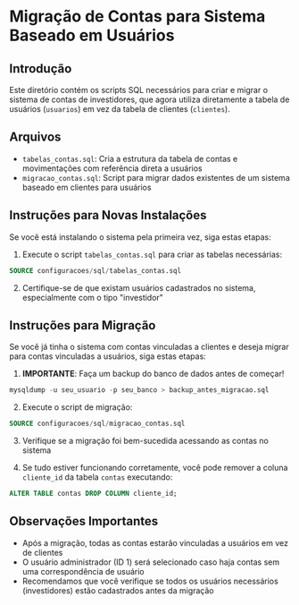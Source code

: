 # Migração de Contas para Sistema Baseado em Usuários

## Introdução

Este diretório contém os scripts SQL necessários para criar e migrar o sistema de contas de investidores, que agora utiliza diretamente a tabela de usuários (`usuarios`) em vez da tabela de clientes (`clientes`).

## Arquivos

- `tabelas_contas.sql`: Cria a estrutura da tabela de contas e movimentações com referência direta a usuários
- `migracao_contas.sql`: Script para migrar dados existentes de um sistema baseado em clientes para usuários

## Instruções para Novas Instalações

Se você está instalando o sistema pela primeira vez, siga estas etapas:

1. Execute o script `tabelas_contas.sql` para criar as tabelas necessárias:

```sql
SOURCE configuracoes/sql/tabelas_contas.sql
```

2. Certifique-se de que existam usuários cadastrados no sistema, especialmente com o tipo "investidor"

## Instruções para Migração

Se você já tinha o sistema com contas vinculadas a clientes e deseja migrar para contas vinculadas a usuários, siga estas etapas:

1. **IMPORTANTE**: Faça um backup do banco de dados antes de começar!

```sql
mysqldump -u seu_usuario -p seu_banco > backup_antes_migracao.sql
```

2. Execute o script de migração:

```sql
SOURCE configuracoes/sql/migracao_contas.sql
```

3. Verifique se a migração foi bem-sucedida acessando as contas no sistema

4. Se tudo estiver funcionando corretamente, você pode remover a coluna `cliente_id` da tabela `contas` executando:

```sql
ALTER TABLE contas DROP COLUMN cliente_id;
```

## Observações Importantes

- Após a migração, todas as contas estarão vinculadas a usuários em vez de clientes
- O usuário administrador (ID 1) será selecionado caso haja contas sem uma correspondência de usuário
- Recomendamos que você verifique se todos os usuários necessários (investidores) estão cadastrados antes da migração 